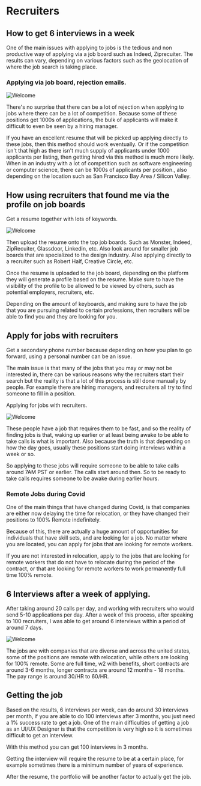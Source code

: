 # Recruiters

## How to get 6 interviews in a week
One of the main issues with applying to jobs is the tedious and non productive way of applying via a job board such as Indeed, Ziprecuiter. The results can vary, depending on various factors such as the geolocation of where the job search is taking place.
 
### Applying via job board, rejection emails.
 
![Welcome](../../../files/img/recruiters/3.PNG)
 
There's no surprise that there can be a lot of rejection when applying to jobs where there can be a lot of competition. Because some of these positions get 1000s of applications, the bulk of applicants will make it difficult to even be seen by a hiring manager.
 
If you have an excellent resume that will be picked up applying directly to these jobs, then this method should work eventually. Or if the competition isn't that high as there isn't much supply of applicants under 1000 applicants per listing, then getting hired via this method is much more likely. When in an industry with a lot of competition such as software engineering or computer science, there can be 1000s of applicants per position., also depending on the location such as San Francisco Bay Area / Silicon Valley.
 
## How using recruiters that found me via the profile on job boards
 
Get a resume together with lots of keywords.
 
![Welcome](../../../files/img/resumes/0001.jpg)
 
Then upload the resume onto the top job boards. Such as Monster, Indeed, ZipRecuiter, Glassdoor, Linkedin, etc. Also look around for smaller job boards that are specialized to the design industry. Also applying directly to a recruiter such as Robert Half, Creative Circle, etc.
 
Once the resume is uploaded to the job board, depending on the platform they will generate a profile based on the resume. Make sure to have the visibility of the profile to be allowed to be viewed by others, such as potential employers, recruiters, etc.
 
Depending on the amount of keyboards, and making sure to have the job that you are pursuing related to certain professions, then recruiters will be able to find you and they are looking for you.
 
## Apply for jobs with recruiters
 
Get a secondary phone number because depending on how you plan to go forward, using a personal number can be an issue.
 
The main issue is that many of the jobs that you may or may not be interested in, there can be various reasons why the recruiters start their search but the reality is that a lot of this process is still done manually by people. For example there are hiring managers, and recruiters all try to find someone to fill in a position.
 
Applying for jobs with recruiters.
 
![Welcome](../../../files/img/recruiters/1.PNG)
 
These people have a job that requires them to be fast, and so the reality of finding jobs is that, waking up earlier or at least being awake to be able to take calls is what is important. Also because the truth is that depending on how the day goes, usually these positions start doing interviews within a week or so.
 
So applying to these jobs will require someone to be able to take calls around 7AM PST or earlier. The calls start around then. So to be ready to take calls requires someone to be awake during earlier hours.
 
### Remote Jobs during Covid
 
One of the main things that have changed during Covid, is that companies are either now delaying the time for relocation, or they have changed their positions to 100% Remote indefinitely.
 
Because of this, there are actually a huge amount of opportunities for individuals that have skill sets, and are looking for a job. No matter where you are located, you can apply for jobs that are looking for remote workers.
 
If you are not interested in relocation, apply to the jobs that are looking for remote workers that do not have to relocate during the period of the contract, or that are looking for remote workers to work permanently full time 100% remote.
 
## 6 Interviews after a week of applying.
 
After taking around 20 calls per day, and working with recruiters who would send 5-10 applications per day. After a week of this process, after speaking to 100 recruiters, I was able to get around 6 interviews within a period of around 7 days.
 
![Welcome](../../../files/img/recruiters/2.PNG)
 
The jobs are with companies that are diverse and across the united states, some of the positions are remote with relocation, while others are looking for 100% remote. Some are full time, w2 with benefits, short contracts are around 3-6 months, longer contracts are around 12 months - 18 months. The pay range is around 30/HR to 60/HR.
 
## Getting the job
 
Based on the results, 6 interviews per week, can do around 30 interviews per month, if you are able to do 100 interviews after 3 months, you just need a 1% success rate to get a job. One of the main difficulties of getting a job as an UI/UX Designer is that the competition is very high so it is sometimes difficult to get an interview.
 
With this method you can get 100 interviews in 3 months.
 
Getting the interview will require the resume to be at a certain place, for example sometimes there is a minimum number of years of experience.
 
After the resume, the portfolio will be another factor to actually get the job.

